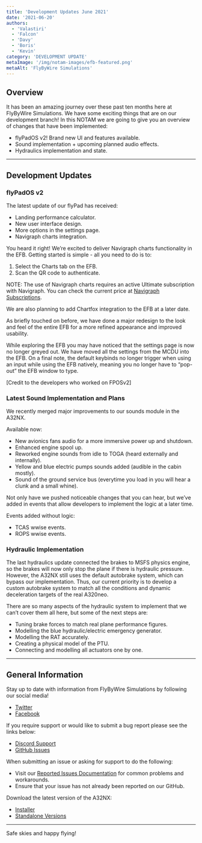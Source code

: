 ```yaml
---
title: 'Development Updates June 2021'
date: '2021-06-20'
authors:
  - 'Valastiri'
  - 'Falcon'
  - 'Davy'
  - 'Boris'
  - 'Kevin'
category: 'DEVELOPMENT UPDATE'
metaImage: '/img/notam-images/efb-featured.png'
metaAlt: 'FlyByWire Simulations'
---
```


## Overview

It has been an amazing journey over these past ten months here at FlyByWire Simulations. We have some exciting things that are on our development branch! In this NOTAM we are going to give you an overview of changes that have been implemented:

- flyPadOS v2! Brand new UI and features available.
- Sound implementation + upcoming planned audio effects.
- Hydraulics implementation and state.

---

## Development Updates

### flyPadOS v2

The latest update of our flyPad has received:

- Landing performance calculator.
- New user interface design.
- More options in the settings page.
- Navigraph charts integration.

You heard it right! We’re excited to deliver Navigraph charts functionality in the EFB. Getting started is simple - all you need to do is to:

1. Select the Charts tab on the EFB.
2. Scan the QR code to authenticate.

NOTE: The use of Navigraph charts requires an active Ultimate subscription with Navigraph. You can check the current price at [Navigraph Subscriptions](https://navigraph.com/products/subscriptions).

We are also planning to add Chartfox integration to the EFB at a later date.

As briefly touched on before, we have done a major redesign to the look and feel of the entire EFB for a more refined appearance and improved usability.

While exploring the EFB you may have noticed that the settings page is now no longer greyed out. We have moved all the settings from the MCDU into the EFB. On a final note, the default keybinds no longer trigger when using an input while using the EFB natively, meaning you no longer have to “pop-out” the EFB window to type.


[Credit to the developers who worked on FPOSv2] 

### Latest Sound Implementation and Plans

We recently merged major improvements to our sounds module in the A32NX. 

Available now:

- New avionics fans audio for a more immersive power up and shutdown.
- Enhanced engine spool up.
- Reworked engine sounds from idle to TOGA (heard externally and internally).
- Yellow and blue electric pumps sounds added (audible in the cabin mostly).
- Sound of the ground service bus (everytime you load in you will hear a clunk and a small whine).

Not only have we pushed noticeable changes that you can hear, but we’ve added in events that allow developers to implement the logic at a later time.

Events added without logic:

- TCAS wwise events.
- ROPS wwise events.

### Hydraulic Implementation

The last hydraulics update connected the brakes to MSFS physics engine, so the brakes will now only stop the plane if there is hydraulic pressure. However, the A32NX still uses the default autobrake system, which can bypass our implementation. Thus, our current priority is to develop a custom autobrake system to match all the conditions and dynamic deceleration targets of the real A320neo. 

There are so many aspects of the hydraulic system to implement that we can’t cover them all here, but some of the next steps are:

- Tuning brake forces to match real plane performance figures.
- Modelling the blue hydraulic/electric emergency generator.
- Modelling the RAT accurately.
- Creating a physical model of the PTU.
- Connecting and modelling all actuators one by one.

---

## General Information

Stay up to date with information from FlyByWire Simulations by following our social media!

- [Twitter](https://twitter.com/FlyByWireSim)
- [Facebook](https://www.facebook.com/FlyByWireSimulations/)

If you require support or would like to submit a bug report please see the links below:

- [Discord Support](https://discord.gg/flybywire)
- [GitHub Issues](https://github.com/flybywiresim/a32nx/issues/new/choose)

When submitting an issue or asking for support to do the following:

- Visit our [Reported Issues Documentation](https://docs.flybywiresim.com/start/reported-issues/) for common problems and workarounds.
- Ensure that your issue has not already been reported on our GitHub.

Download the latest version of the A32NX:

- [Installer](https://api.flybywiresim.com/installer)
- [Standalone Versions](https://flybywiresim.com/a32nx/#download)

---

Safe skies and happy flying!
